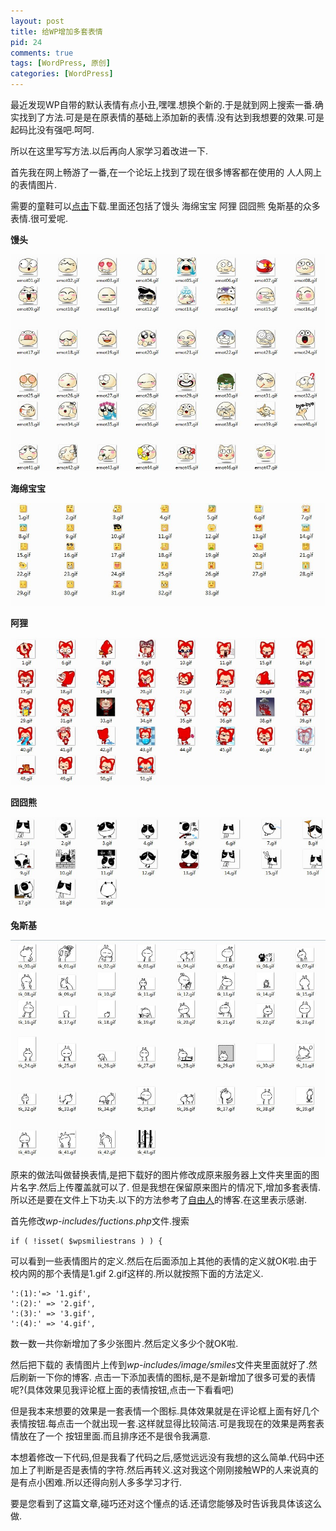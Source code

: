 ```yaml
--- 
layout: post
title: 给WP增加多套表情
pid: 24
comments: true
tags: [WordPress, 原创]
categories: [WordPress]
---
```

最近发现WP自带的默认表情有点小丑,嘿嘿.想换个新的.于是就到网上搜索一番.确实找到了方法.可是是在原表情的基础上添加新的表情.没有达到我想要的效果.可是起码比没有强吧.呵呵.

所以在这里写写方法.以后再向人家学习着改进一下.

首先我在网上畅游了一番,在一个论坛上找到了现在很多博客都在使用的 人人网上的表情图片.

需要的童鞋可以[点击](http://u.115.com/file/f0c04e0dda)下载.里面还包括了馒头 海绵宝宝 阿狸 囧囧熊 兔斯基的众多表情.很可爱呢.

**馒头**

![](/uploads/2011/04/01_01.jpg)

**海绵宝宝**

![](/uploads/2011/04/01_02.jpg)

**阿狸**

![](/uploads/2011/04/01_03.jpg)

**囧囧熊**

![](/uploads/2011/04/01_04.jpg)

**兔斯基**

![](/uploads/2011/04/01_05.jpg)

原来的做法叫做替换表情,是把下载好的图片修改成原来服务器上文件夹里面的图片名字.然后上传覆盖就可以了.
但是我想在保留原来图片的情况下,增加多套表情.所以还是要在文件上下功夫.以下的方法参考了[自由人](http://www.zenoven.com/life/other/200911737.html)的博客.在这里表示感谢.

首先修改*wp-includes/fuctions.php*文件.搜索

    if ( !isset( $wpsmiliestrans ) ) {

可以看到一些表情图片的定义.然后在后面添加上其他的表情的定义就OK啦.由于校内网的那个表情是1.gif 2.gif这样的.所以就按照下面的方法定义.

    ':(1):'=> '1.gif',
    ':(2):' => '2.gif',
    ':(3):' => '3.gif',
    ':(4):' => '4.gif',

数一数一共你新增加了多少张图片.然后定义多少个就OK啦.

然后把下载的 表情图片上传到*wp-includes/image/smiles*文件夹里面就好了.然后刷新一下你的博客.
点击一下添加表情的图标,是不是新增加了很多可爱的表情呢?(具体效果见我评论框上面的表情按钮,点击一下看看吧)

但是我本来想要的效果是一套表情一个图标.具体效果就是在评论框上面有好几个表情按钮.每点击一个就出现一套.这样就显得比较简洁.可是我现在的效果是两套表情放在了一个 按钮里面.而且排序还不是很令我满意.

本想着修改一下代码,但是我看了代码之后,感觉远远没有我想的这么简单.代码中还加上了判断是否是表情的字符.然后再转义.这对我这个刚刚接触WP的人来说真的是有点小困难.所以还得向别人多多学习才行.

要是您看到了这篇文章,碰巧还对这个懂点的话.还请您能够及时告诉我具体该这么做.
